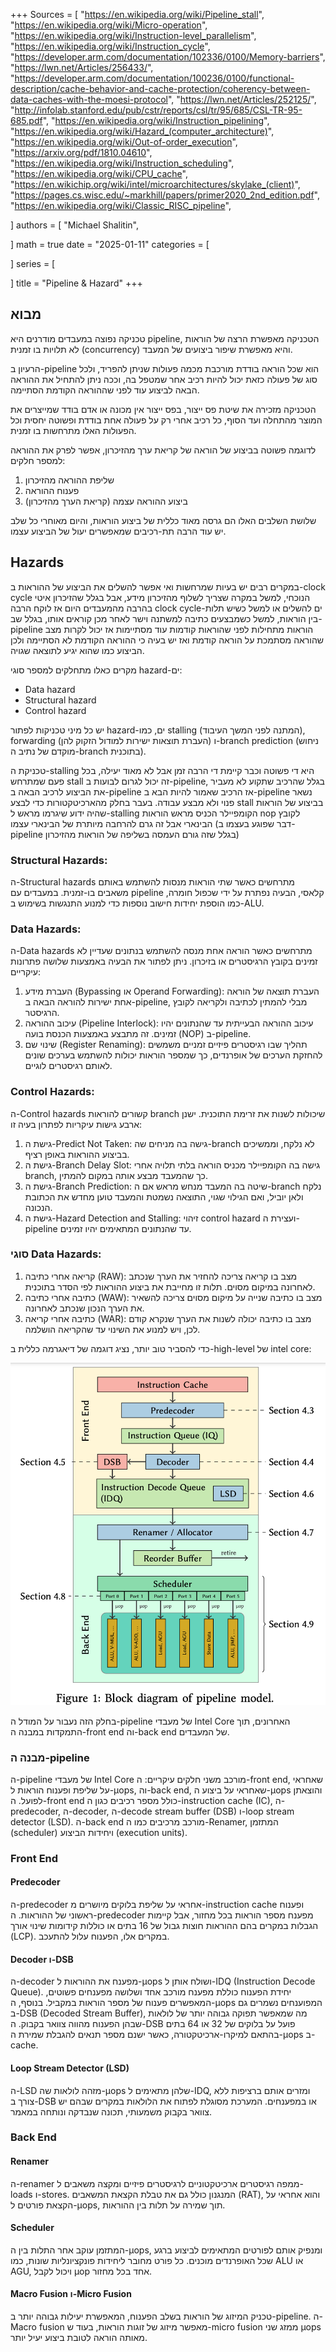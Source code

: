 +++
Sources = [
"https://en.wikipedia.org/wiki/Pipeline_stall",
"https://en.wikipedia.org/wiki/Micro-operation",
"https://en.wikipedia.org/wiki/Instruction-level_parallelism",
"https://en.wikipedia.org/wiki/Instruction_cycle",
"https://developer.arm.com/documentation/102336/0100/Memory-barriers",
"https://lwn.net/Articles/256433/",
"https://developer.arm.com/documentation/100236/0100/functional-description/cache-behavior-and-cache-protection/coherency-between-data-caches-with-the-moesi-protocol",
"https://lwn.net/Articles/252125/",
"http://infolab.stanford.edu/pub/cstr/reports/csl/tr/95/685/CSL-TR-95-685.pdf",
"https://en.wikipedia.org/wiki/Instruction_pipelining",
"https://en.wikipedia.org/wiki/Hazard_(computer_architecture)",
"https://en.wikipedia.org/wiki/Out-of-order_execution",
"https://arxiv.org/pdf/1810.04610",
"https://en.wikipedia.org/wiki/Instruction_scheduling",
"https://en.wikipedia.org/wiki/CPU_cache",
"https://en.wikichip.org/wiki/intel/microarchitectures/skylake_(client)",
"https://pages.cs.wisc.edu/~markhill/papers/primer2020_2nd_edition.pdf",
"https://en.wikipedia.org/wiki/Classic_RISC_pipeline",

]
authors = [
"Michael Shalitin",

]
math = true
date = "2025-01-11"
categories = [

]
series = [

]
title = "Pipeline & Hazard"
+++

## מבוא

טכניקה נפוצה במעבדים מודרנים היא pipeline, הטכניקה מאפשרת הרצה של הוראות לא תלויות בו זמנית (concurrency) והיא מאפשרת שיפור ביצועים של המעבד.

הרעיון ב-pipeline הוא שכל הוראה בודדת מורכבת מכמה פעולות שניתן להפריד, ולכל סוג של פעולה כזאת יכול להיות רכיב אחר שמטפל בה, וככה ניתן להתחיל את ההוראה הבאה לביצוע עוד לפני שההוראה הקודמת הסתיימה.

הטכניקה מזכירה את שיטת פס ייצור, בפס ייצור אין מכונה או אדם בודד שמייצרים את המוצר מהתחלה ועד הסוף, כל רכיב אחרי רק על פעולה אחת בודדת ופשוטה יחסית וכל הפעולות האלו מתרחשות בו זמנית.

לדוגמה פשוטה בביצוע של הוראה של קריאת ערך מהזיכרון, אפשר לפרק את ההוראה למספר חלקים:
1. שליפת ההוראה מהזיכרון
2. פענוח ההוראה
3. ביצוע ההוראה עצמה (קריאת הערך מהזיכרון)

שלושת השלבים האלו הם גרסה מאוד כללית של ביצוע הוראות, והיום מאוחרי כל שלב יש עוד הרבה תת-רכיבים שמאפשרים יעול של הביצוע עצמו.


## Hazards

במקרים רבים יש בעיות שמרחשות ואי אפשר להשלים את הביצוע של ההוראות ב-clock cycle הנוכחי, למשל במקרה שצריך לשלוף מהזיכרון מידע, אבל בגלל שהזיכרון איטי בהרבה מהמעבדים היום אז לוקח הרבה clock cycle-ים להשלים או למשל כשיש תלות בין הוראות, למשל כשמבצעים כתיבה למשתנה וישר לאחר מכן קוראים אותו, בגלל שב-pipeline הוראות מתחילות לפני שהוראות קודמות עוד מסתיימות אז יכול לקרות מצב שהוראה מסתמכת על הוראה קודמת ואז יש בעיה כי ההוראה הקודמת לא הסתיימה ולכן הביצוע כמו שהוא יגיע לתוצאה שגויה.

מקרים כאלו מתחלקים למספר סוגי hazard-ים:
- Data hazard
- Structural hazard
- Control hazard


יש כל מיני טכניקות לפתור hazard-ים, כמו stalling (המתנה לפני המשך העיבוד), forwarding (העברת תוצאות ישירות למודול הזקוק להן) ו-branch prediction (ניחוש מוקדם של נתיב ה-branch בתוכנית).

טכניקת ה-stalling היא די פשוטה וכבר קיימת די הרבה זמן אבל לא מאוד יעילה, בכל פעם שמתרחש stall זה יכול לגרום לבועות ב-pipeline, בגלל שהרכיב שתקוע לא מעביר את הביצוע לרכיב הבאה ב-pipeline אז הרכיב שאמור להיות הבא ב-pipeline נשאר פנוי ולא מבצע עבודה.
בעבר בחלק מהארכיטקטורות כדי לבצע stall בביצוע של הוראות שהיה ידוע שיגרמו מראש ל-stalling הקומפיילר הכניס מראש הוראות nop לקובץ הבינארי אבל זה גרם להרחבה מיותרת של הבינארי עצמו (דבר שפוגע בעצמו ב-pipeline בגלל שזה גורם העמסה בשליפה של הוראות מהזיכרון)

### Structural Hazards:

ה-Structural hazards מתרחשים כאשר שתי הוראות מנסות להשתמש באותם משאבים בו-זמנית. במעבדים עם pipeline קלאסי, הבעיה נפתרת על ידי שכפול חומרה, כמו הוספת יחידות חישוב נוספות כדי למנוע התנגשות בשימוש ב-ALU.

### Data Hazards:

ה-Data hazards מתרחשים כאשר הוראה אחת מנסה להשתמש בנתונים שעדיין לא זמינים בקובץ הרגיסטרים או בזיכרון. ניתן לפתור את הבעיה באמצעות שלושה פתרונות עיקריים:

1. העברת מידע (Bypassing או Operand Forwarding): העברת תוצאה של הוראה אחת ישירות להוראה הבאה ב-pipeline, מבלי להמתין לכתיבה ולקריאה לקובץ הרגיסטר.
2. עיכוב ההוראה (Pipeline Interlock): עיכוב ההוראה הבעייתית עד שהנתונים יהיו זמינים. זה מתבצע באמצעות הכנסת בועה (NOP) ב-pipeline.
3. שינוי שם (Register Renaming): תהליך שבו רגיסטרים פיזיים זמניים משמשים להחזקת הערכים של אופרנדים, כך שמספר הוראות יכולות להשתמש בערכים שונים לאותם רגיסטרים לוגיים.

### Control Hazards:

ה-Control hazards קשורים להוראות branch שיכולות לשנות את זרימת התוכנית. ישנן ארבע גישות עיקריות לפתרון בעיה זו:

1. גישת ה-Predict Not Taken: גישה בה מניחים שה-branch לא נלקח, וממשיכים בביצוע ההוראות באופן רציף.
2. גישת ה-Branch Delay Slot: גישה בה הקומפיילר מכניס הוראה בלתי תלויה אחרי branch, כך שהמעבד מבצע אותה במקום להמתין.
3. גישת ה-Branch Prediction: שיטה בה המעבד מנחש מראש אם ה-branch נלקח ולאן יוביל, ואם הגילוי שגוי, התוצאה נשמטת והמעבד טוען מחדש את הכתובת הנכונה.
4. גישת ה-Hazard Detection and Stalling: זיהוי control hazard ועצירת ה-pipeline עד שהנתונים המתאימים יהיו זמינים.

### סוגי Data Hazards:

1. קריאה אחרי כתיבה (RAW): מצב בו קריאה צריכה להחזיר את הערך שנכתב לאחרונה במיקום מסוים. תלות זו מחייבת את ביצוע ההוראות לפי הסדר בתוכנית.
2. כתיבה אחרי כתיבה (WAW): מצב בו כתיבה שנייה על מיקום מסוים צריכה להשאיר את הערך הנכון שנכתב לאחרונה.
3. כתיבה אחרי קריאה (WAR): מצב בו כתיבה יכולה לשנות את הערך שנקרא קודם לכן, ויש למנוע את השינוי עד שהקריאה הושלמה.


כדי להסביר טוב יותר, נציג דוגמה של דיאגרמה כללית ב-high-level של intel core:

![](Figure_1_Block_diagram_of_pipeline_model.png)


בחלק הזה נעבור על המודל ה-pipeline של מעבדי Intel Core האחרונים, תוך התמקדות במבנה ה-front end וה-back end של המעבדים. 

### מבנה ה-pipeline

ה-pipeline של מעבדי Intel Core מורכב משני חלקים עיקריים: ה-front end, שאחראי על שליפת ופענוח הוראות ל-µops, וה-back end, שאחראי על ביצוע ה-µops והוצאתן לפועל. ה-front end כולל מספר רכיבים כגון ה-instruction cache (IC), ה-predecoder, ה-decoder, ה-decode stream buffer (DSB) ו-loop stream detector (LSD). ה-back end מורכב מרכיבים כמו ה-Renamer, המתזמן (scheduler) ויחידות הביצוע (execution units).

### Front End

#### Predecoder

ה-predecoder אחראי על שליפת בלוקים מיושרים מ-instruction cache ופענוח ראשוני של ההוראות. ה-predecoder מפענח מספר הוראות בכל מחזור, אבל קיימות הגבלות במקרים בהם ההוראות חוצות גבול של 16 בתים או כוללות קידומות שינוי אורך (LCP). במקרים אלו, הפענוח עלול להתעכב.

#### Decoder ו-DSB

ה-decoder מפענח את ההוראות ל-µops ושולח אותן ל-IDQ (Instruction Decode Queue). יחידת הפענוח כוללת מפענח מורכב אחד ושלושה מפענחים פשוטים, המאפשרים פענוח של מספר הוראות במקביל. בנוסף, ה-µops המפוענחים נשמרים גם ב-DSB (Decoded Stream Buffer), מה שמאפשר תפוקה גבוהה יותר של לולאות שבהן הפענוח מהווה צוואר בקבוק. ה-DSB פועל על בלוקים של 32 או 64 בתים בהתאם למיקרו-ארכיטקטורה, כאשר ישנם מספר תנאים להגבלת שמירת ה-µops ב-cache.

#### Loop Stream Detector (LSD)

ה-LSD מזהה לולאות שה-µops שלהן מתאימים ל-IDQ, ומזרים אותם ברציפות ללא צורך ב-DSB או במפענחים. המערכת מסוגלת לפתוח את הלולאות במקרים שבהם יש צוואר בקבוק משמעותי, תכונה שנבדקה ונותחה במאמר.

### Back End

#### Renamer

ה-renamer ממפה רגיסטרים ארכיטקטוניים לרגיסטרים פיזיים ומקצה משאבים ל-loads ו-stores. המנגנון כולל גם את טבלת הקצאת המשאבים (RAT), והוא אחראי על הקצאת פורטים ל-µops, תוך שמירה על תלות בין ההוראות.

#### Scheduler

המתזמן עוקב אחר התלות בין ה-µops, ומנפיק אותם לפורטים המתאימים לביצוע ברגע שכל האופרנדים מוכנים. כל פורט מחובר ליחידות פונקציונליות שונות, כמו ALU או AGU, ויכול לקבל µop אחד בכל מחזור.
#### Macro Fusion ו-Micro Fusion

טכניק המיזוג של הוראות בשלב הפענוח, המאפשרת יעילות גבוהה יותר ב-pipeline. 
ה-Macro fusion מאפשר מיזוג של זוגות הוראות, בעוד ש-micro fusion ממזג שני µops מאותה הוראה לטובת ביצוע יעיל יותר.

